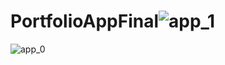 # PortfolioAppFinal![app_1](https://user-images.githubusercontent.com/87097561/164995529-55d8ea11-7690-4a82-ad16-44a5e8610e98.png)
![app_0](https://user-images.githubusercontent.com/87097561/164995530-b5845b6c-c3db-4a6e-aed6-2fdda5ae08f1.png)
